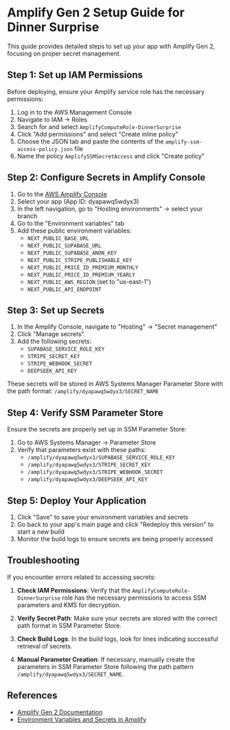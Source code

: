 # Amplify Gen 2 Setup Guide for Dinner Surprise

This guide provides detailed steps to set up your app with Amplify Gen 2, focusing on proper secret management.

## Step 1: Set up IAM Permissions

Before deploying, ensure your Amplify service role has the necessary permissions:

1. Log in to the AWS Management Console
2. Navigate to IAM → Roles
3. Search for and select `AmplifyComputeRole-DinnerSurprise`
4. Click "Add permissions" and select "Create inline policy"
5. Choose the JSON tab and paste the contents of the `amplify-ssm-access-policy.json` file
6. Name the policy `AmplifySSMSecretAccess` and click "Create policy"

## Step 2: Configure Secrets in Amplify Console

1. Go to the [AWS Amplify Console](https://console.aws.amazon.com/amplify/home)
2. Select your app (App ID: dyapawq5wdyx3)
3. In the left navigation, go to "Hosting environments" → select your branch
4. Go to the "Environment variables" tab
5. Add these public environment variables:
   - `NEXT_PUBLIC_BASE_URL`
   - `NEXT_PUBLIC_SUPABASE_URL`
   - `NEXT_PUBLIC_SUPABASE_ANON_KEY`
   - `NEXT_PUBLIC_STRIPE_PUBLISHABLE_KEY`
   - `NEXT_PUBLIC_PRICE_ID_PREMIUM_MONTHLY`
   - `NEXT_PUBLIC_PRICE_ID_PREMIUM_YEARLY`
   - `NEXT_PUBLIC_AWS_REGION` (set to "us-east-1")
   - `NEXT_PUBLIC_API_ENDPOINT`

## Step 3: Set up Secrets

1. In the Amplify Console, navigate to "Hosting" → "Secret management"
2. Click "Manage secrets"
3. Add the following secrets:
   - `SUPABASE_SERVICE_ROLE_KEY`
   - `STRIPE_SECRET_KEY`
   - `STRIPE_WEBHOOK_SECRET`
   - `DEEPSEEK_API_KEY`

These secrets will be stored in AWS Systems Manager Parameter Store with the path format:
`/amplify/dyapawq5wdyx3/SECRET_NAME`

## Step 4: Verify SSM Parameter Store

Ensure the secrets are properly set up in SSM Parameter Store:

1. Go to AWS Systems Manager → Parameter Store
2. Verify that parameters exist with these paths:
   - `/amplify/dyapawq5wdyx3/SUPABASE_SERVICE_ROLE_KEY`
   - `/amplify/dyapawq5wdyx3/STRIPE_SECRET_KEY`
   - `/amplify/dyapawq5wdyx3/STRIPE_WEBHOOK_SECRET`
   - `/amplify/dyapawq5wdyx3/DEEPSEEK_API_KEY`

## Step 5: Deploy Your Application

1. Click "Save" to save your environment variables and secrets
2. Go back to your app's main page and click "Redeploy this version" to start a new build
3. Monitor the build logs to ensure secrets are being properly accessed

## Troubleshooting

If you encounter errors related to accessing secrets:

1. **Check IAM Permissions**: Verify that the `AmplifyComputeRole-DinnerSurprise` role has the necessary permissions to access SSM parameters and KMS for decryption.

2. **Verify Secret Path**: Make sure your secrets are stored with the correct path format in SSM Parameter Store.

3. **Check Build Logs**: In the build logs, look for lines indicating successful retrieval of secrets.

4. **Manual Parameter Creation**: If necessary, manually create the parameters in SSM Parameter Store following the path pattern `/amplify/dyapawq5wdyx3/SECRET_NAME`.

## References

- [Amplify Gen 2 Documentation](https://docs.amplify.aws/gen2/)
- [Environment Variables and Secrets in Amplify](https://docs.amplify.aws/nextjs/build-a-backend/) 